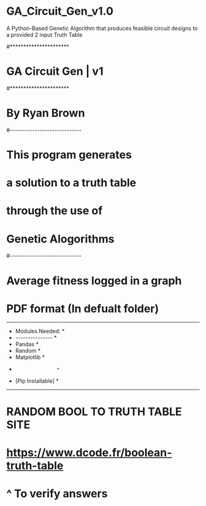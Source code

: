 # GA_Circuit_Gen_v1.0
A Python-Based Genetic Algorithm that produces feasible circuit designs to a provided 2 input Truth Table


 #**********************
 # GA Circuit Gen | v1 #
 #**********************
 # By Ryan Brown
 

 #-----------------------------
 # This program generates
 # a solution to a truth table
 # through the use of
 # Genetic Alogorithms
 #-----------------------------

 # Average fitness logged in a graph
 # PDF format (In defualt folder)


 **********************
 * Modules Needed:    *
 * ---------------    *
 *   Pandas           *
 *   Random           *
 *   Matplotlib       *
 *                    *
 * [Pip Installable]  *
 **********************



 # RANDOM BOOL TO TRUTH TABLE SITE
 # https://www.dcode.fr/boolean-truth-table
 # ^ To verify answers
